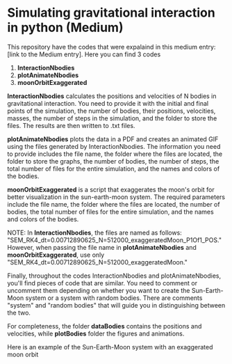 
# Simulating gravitational interaction in python (Medium)

This repository have the codes that were expalaind in this medium entry: [link to the Medium entry]. Here you can find 3 codes

1. **InteractionNbodies**
2. **plotAnimateNbodies**
3. **moonOrbitExaggerated**

**InteractionNbodies** calculates the positions and velocities of N bodies in gravitational interaction. You need to provide it with the initial and final points of the simulation, the number of bodies, their positions, velocities, masses, the number of steps in the simulation, and the folder to store the files. The results are then written to .txt files.

**plotAnimateNbodies** plots the data in a PDF and creates an animated GIF using the files generated by InteractionNbodies. The information you need to provide includes the file name, the folder where the files are located, the folder to store the graphs, the number of bodies, the number of steps, the total number of files for the entire simulation, and the names and colors of the bodies.

**moonOrbitExaggerated** is a script that exaggerates the moon's orbit for better visualization in the sun-earth-moon system. The required parameters include the file name, the folder where the files are located, the number of bodies, the total number of files for the entire simulation, and the names and colors of the bodies.

NOTE: In **InteractionNbodies**, the files are named as follows: "SEM_RK4_dt=0.00712890625_N=512000_exaggeratedMoon_P1Of1_POS." However, when passing the file name in **plotAnimateNbodies** and **moonOrbitExaggerated**, use only "SEM_RK4_dt=0.00712890625_N=512000_exaggeratedMoon."

Finally, throughout the codes InteractionNbodies and plotAnimateNbodies, you'll find pieces of code that are similar. You need to comment or uncomment them depending on whether you want to create the Sun-Earth-Moon system or a system with random bodies. There are comments "system" and "random bodies" that will guide you in distinguishing between the two.

For completeness, the folder **dataBodies** contains the positions and velocities, while **plotBodies** folder the figures and animations.

Here is an example of the Sun-Earth-Moon system with an exaggerated moon orbit
